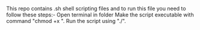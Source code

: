 This repo contains .sh shell scripting files and to run this file you need to follow these steps:- Open terminal in folder Make the script executable with command "chmod +x ". Run the script using "./".
